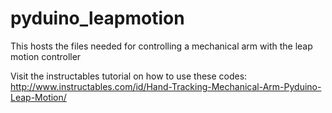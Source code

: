 # pyduino_leapmotion
This hosts the files needed for controlling a mechanical arm with the leap motion controller

Visit the instructables tutorial on how to use these codes: 
http://www.instructables.com/id/Hand-Tracking-Mechanical-Arm-Pyduino-Leap-Motion/
